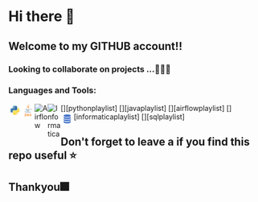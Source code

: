 #                                                   Hi there 👋

##                                          Welcome to my GITHUB account!!
                                                                        
###                    Looking to collaborate on projects ...👯👯👯

### Languages and Tools:

[<img align="left" alt="Python" width="26px" src="https://raw.githubusercontent.com/github/explore/main/topics/python/python.png" />][pythonplaylist]
[<img align="left" alt="Java" width="26px" src="https://raw.githubusercontent.com/github/explore/main/topics/java/java.png" />][javaplaylist]
[<img align="left" alt="Airflow" width="26px" src="https://raw.githubusercontent.com/github/explore/main/topics/airflow/airflow.png" />][airflowplaylist]
[<img align="left" alt="Informatica" width="26px" src="https://raw.githubusercontent.com/github/explore/main/topics/informatica/informatica.png" />][informaticaplaylist]
[<img align="left" alt="SQL" width="26px" src="https://raw.githubusercontent.com/github/explore/main/topics/sql/sql.png" />][sqlplaylist]



##                               Don't forget to leave a if you find this repo useful ⭐

##                                                  Thankyou🎆

<!--
**pranavdesh08/pranavdesh08** is a ✨ _special_ ✨ repository because its `README.md` (this file) appears on your GitHub profile.

Here are some ideas to get you started:

- 🔭 I’m currently working on ...
- 🌱 I’m currently learning ...
- 👯 I’m looking to collaborate on ...
- 🤔 I’m looking for help with ...
- 💬 Ask me about ...
- 📫 How to reach me: ...
- 😄 Pronouns: ...
- ⚡ Fun fact: ...
-->
